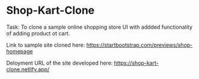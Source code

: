 # Shop-Kart-Clone

Task: To clone a sample online shopping store UI with addded functionality of adding product ot cart.

Link to sample site cloned here: https://startbootstrap.com/previews/shop-homepage

Deloyment URL of the site developed here: https://shop-kart-clone.netlify.app/
